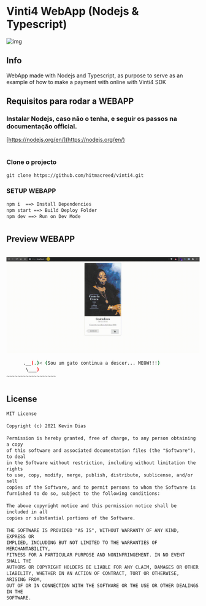 # Vinti4 WebApp (Nodejs & Typescript)

![img](https://ludovicwyffels.dev/static/8b378c07791d424a4afbd8bf14b92449/c5c6c/node-js-ts.png)

## Info
WebApp made with Nodejs and Typescript, as purpose to serve as an example of how to make a payment with online with Vinti4 SDK

## Requisitos para rodar a WEBAPP

### Instalar Nodejs, caso não o tenha, e seguir os passos na documentação official.
[https://nodejs.org/en/](https://nodejs.org/en/)

#

### Clone o projecto 

```
git clone https://github.com/hitmacreed/vinti4.git
```

### SETUP  WEBAPP
```
npm i  ==> Install Dependencies
npm start ==> Build Deploy Folder
npm dev ==> Run on Dev Mode 
```
#


## Preview WEBAPP
\
![Alt text](/art/preview.gif)

 ```bash   _
       .__(.)< (Sou um gato continua a descer... MEOW!!!)
        \___)   
 ~~~~~~~~~~~~~~~~~~
```
#
## License

```
MIT License

Copyright (c) 2021 Kevin Dias

Permission is hereby granted, free of charge, to any person obtaining a copy
of this software and associated documentation files (the "Software"), to deal
in the Software without restriction, including without limitation the rights
to use, copy, modify, merge, publish, distribute, sublicense, and/or sell
copies of the Software, and to permit persons to whom the Software is
furnished to do so, subject to the following conditions:

The above copyright notice and this permission notice shall be included in all
copies or substantial portions of the Software.

THE SOFTWARE IS PROVIDED "AS IS", WITHOUT WARRANTY OF ANY KIND, EXPRESS OR
IMPLIED, INCLUDING BUT NOT LIMITED TO THE WARRANTIES OF MERCHANTABILITY,
FITNESS FOR A PARTICULAR PURPOSE AND NONINFRINGEMENT. IN NO EVENT SHALL THE
AUTHORS OR COPYRIGHT HOLDERS BE LIABLE FOR ANY CLAIM, DAMAGES OR OTHER
LIABILITY, WHETHER IN AN ACTION OF CONTRACT, TORT OR OTHERWISE, ARISING FROM,
OUT OF OR IN CONNECTION WITH THE SOFTWARE OR THE USE OR OTHER DEALINGS IN THE
SOFTWARE.
```